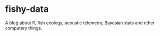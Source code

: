 # fishy-data

A blog about R, fish ecology, acoustic telemetry, Bayesian stats and other computery things.

